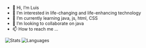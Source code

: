 - 👋 Hi, I’m Luis
- 👀 I’m interested in life-changing and life-enhancing technology
- 🌱 I’m currently learning java, js, html, CSS
- 💞️ I’m looking to collaborate on java
- 📫 How to reach me ...

![Stats](https://github-readme-stats.vercel.app/api?username=arima0k&show_icons=true&theme=gotham&hide_border=true&count_private=true)
![Languages](https://github-readme-stats.vercel.app/api/top-langs/?username=arima0k&layout=compact&theme=gotham&langs_count=8&hide_border=true&count_private=true)
